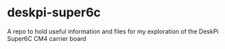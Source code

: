 # deskpi-super6c
A repo to hold useful information and files for my exploration of the DeskPi Super6C CM4 carrier board

